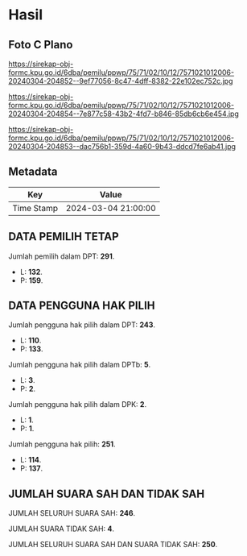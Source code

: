 # Hasil

## Foto C Plano

https://sirekap-obj-formc.kpu.go.id/6dba/pemilu/ppwp/75/71/02/10/12/7571021012006-20240304-204852--9ef77056-8c47-4dff-8382-22e102ec752c.jpg

https://sirekap-obj-formc.kpu.go.id/6dba/pemilu/ppwp/75/71/02/10/12/7571021012006-20240304-204854--7e877c58-43b2-4fd7-b846-85db6cb6e454.jpg

https://sirekap-obj-formc.kpu.go.id/6dba/pemilu/ppwp/75/71/02/10/12/7571021012006-20240304-204853--dac756b1-359d-4a60-9b43-ddcd7fe6ab41.jpg


## Metadata

| Key        | Value               |
| ---------- | ------------------- |
| Time Stamp | 2024-03-04 21:00:00 |


## DATA PEMILIH TETAP

Jumlah pemilih dalam DPT: **291**.
 * L: **132**.
 * P: **159**.

## DATA PENGGUNA HAK PILIH

Jumlah pengguna hak pilih dalam DPT: **243**.
 * L: **110**.
 * P: **133**.

Jumlah pengguna hak pilih dalam DPTb: **5**.
 * L: **3**.
 * P: **2**.

Jumlah pengguna hak pilih dalam DPK: **2**.
 * L: **1**.
 * P: **1**.

Jumlah pengguna hak pilih: **251**.
 * L: **114**.
 * P: **137**.

## JUMLAH SUARA SAH DAN TIDAK SAH

JUMLAH SELURUH SUARA SAH: **246**.

JUMLAH SUARA TIDAK SAH: **4**.

JUMLAH SELURUH SUARA SAH DAN SUARA TIDAK SAH: **250**.


